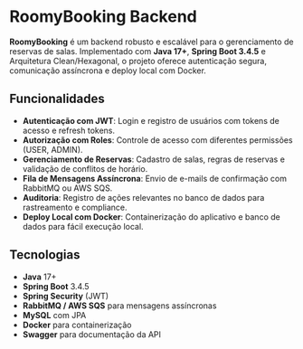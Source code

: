 # RoomyBooking Backend

**RoomyBooking** é um backend robusto e escalável para o gerenciamento de reservas de salas. Implementado com **Java 17+**, **Spring Boot 3.4.5** e Arquitetura Clean/Hexagonal, o projeto oferece autenticação segura, comunicação assíncrona e deploy local com Docker.

## Funcionalidades

- **Autenticação com JWT**: Login e registro de usuários com tokens de acesso e refresh tokens.
- **Autorização com Roles**: Controle de acesso com diferentes permissões (USER, ADMIN).
- **Gerenciamento de Reservas**: Cadastro de salas, regras de reservas e validação de conflitos de horário.
- **Fila de Mensagens Assíncrona**: Envio de e-mails de confirmação com RabbitMQ ou AWS SQS.
- **Auditoria**: Registro de ações relevantes no banco de dados para rastreamento e compliance.
- **Deploy Local com Docker**: Containerização do aplicativo e banco de dados para fácil execução local.

## Tecnologias

- **Java** 17+
- **Spring Boot** 3.4.5
- **Spring Security** (JWT)
- **RabbitMQ / AWS SQS** para mensagens assíncronas
- **MySQL** com JPA
- **Docker** para containerização
- **Swagger** para documentação da API
